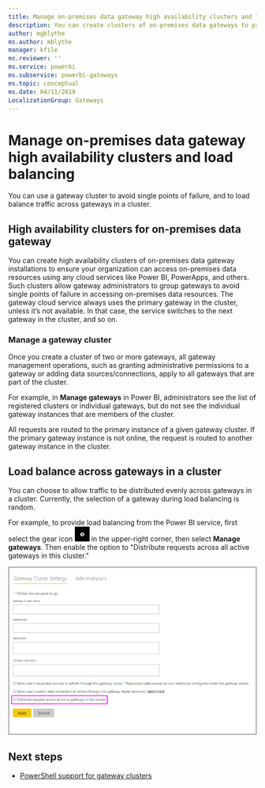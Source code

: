 ```yaml
---
title: Manage on-premises data gateway high availability clusters and load balancing
description: You can create clusters of on-premises data gateways to provide high availability for your enterprise. In addition, you can configure your cluster to provide load balancing over multiple computers.
author: mgblythe
ms.author: mblythe
manager: kfile
ms.reviewer: ''
ms.service: powerbi
ms.subservice: powerbi-gateways
ms.topic: conceptual
ms.date: 04/11/2019
LocalizationGroup: Gateways 
---
```


# Manage on-premises data gateway high availability clusters and load balancing

You can use a gateway cluster to avoid single points of failure, and to load balance traffic across gateways in a cluster.

## High availability clusters for on-premises data gateway

You can create high availability clusters of on-premises data gateway installations to ensure your organization can access on-premises data resources using any cloud services like Power BI, PowerApps, and others. Such clusters allow gateway administrators to group gateways to avoid single points of failure in accessing on-premises data resources. The gateway cloud service always uses the primary gateway in the cluster, unless it’s not available. In that case, the service switches to the next gateway in the cluster, and so on.

### Manage a gateway cluster

Once you create a cluster of two or more gateways, all gateway management operations, such as granting administrative permissions to a gateway or adding data sources/connections, apply to all gateways that are part of the cluster.

For example, in **Manage gateways** in Power BI, administrators see the list of registered clusters or individual gateways, but do not see the individual gateway instances that are members of the cluster.

All requests are routed to the primary instance of a given gateway cluster. If the primary gateway instance is not online, the request is routed to another gateway instance in the cluster.

## Load balance across gateways in a cluster

You can choose to allow traffic to be distributed evenly across gateways in a cluster. Currently, the selection of a gateway during load balancing is random.

For example, to provide load balancing from the Power BI service, first select the gear icon ![Settings gear icon](media/service-gateway-manage/icon-gear.png) in the upper-right corner, then select **Manage gateways**. Then enable the option to "Distribute requests across all active gateways in this cluster."

![Load balance](media/service-gateway-high-availability-clusters/gateway-onprem-loadbalance.png)

## Next steps

* [PowerShell support for gateway clusters](service-gateway-powershell-support.md)


